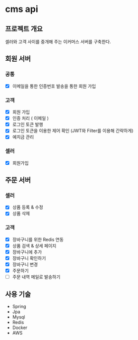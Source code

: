 # cms api

## 프로젝트 개요
셀러와 고객 사이를 중개해 주는 이커머스 서버를 구축한다.

## 회원 서버

### 공통

- [x]  이메일을 통한 인증번호 발송을 통한 회원 가입

### 고객

- [x]  회원 가입
- [x]  인증 처리 ( 이메일 )
- [x]  로그인 토큰 발행
- [x]  로그인 토큰을 이용한 제어 확인 (JWT와 Filter를 이용해 간략하게)
- [x]  예치금 관리

### 셀러

- [x]  회원가입

## 주문 서버

### 셀러

- [x]  상품 등록 & 수정
- [x]  상품 삭제

### 고객

- [x]  장바구니를 위한 Redis 연동
- [x]  상품 검색 & 상세 페이지
- [x]  장바구니에 추가
- [x]  장바구니 확인하기
- [x]  장바구니 변경
- [x]  주문하기
- [ ]  주문 내역 메일로 발송하기

## 사용 기술
- Spring
- Jpa
- Mysql
- Redis
- Docker
- AWS
